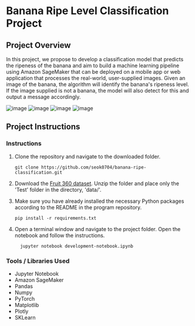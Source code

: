 # Banana Ripe Level Classification Project

## Project Overview
In this project, we propose to develop a classification model that predicts the ripeness of the banana and aim to build a machine learning pipeline using Amazon SageMaker that can be deployed on a mobile app or web application that processes the real-world, user-supplied images. Given an image of the banana, the algorithm will identify the banana's ripeness level. If the image supplied is not a banana, the model will also detect for this and output a message accordingly.

![image](https://user-images.githubusercontent.com/17075250/125018919-fe5efa00-e043-11eb-84e7-cc19cd82e694.png)
![image](https://user-images.githubusercontent.com/17075250/125018930-01f28100-e044-11eb-93c3-94180da91ab7.png)
![image](https://user-images.githubusercontent.com/17075250/125018936-0454db00-e044-11eb-8726-15165b41818a.png)
![image](https://user-images.githubusercontent.com/17075250/125018942-074fcb80-e044-11eb-94df-1bd1ade2de93.png)



## Project Instructions

### Instructions

1. Clone the repository and navigate to the downloaded folder.
	
	```	
	git clone https://github.com/seok0704/banana-ripe-classification.git
	```
2. Download the [Fruit 360 dataset](https://www.kaggle.com/moltean/fruits/download). Unzip the folder and place only the 'Test' folder in the directory, 'data/'.

3. Make sure you have already installed the necessary Python packages according to the README in the program repository.
	  ```	
    pip install -r requirements.txt
	  ```	

4. Open a terminal window and navigate to the project folder. Open the notebook and follow the instructions.
	
	  ```
		jupyter notebook development-notebook.ipynb
	  ```

### Tools / Libraries Used
* Jupyter Notebook
* Amazon SageMaker
* Pandas
* Numpy
* PyTorch
* Matplotlib
* Plotly
* SKLearn

